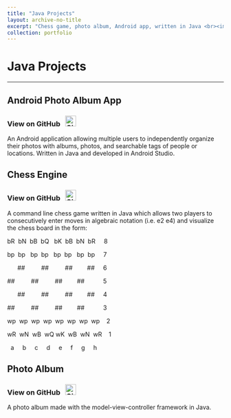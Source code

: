 ```yaml
---
title: "Java Projects"
layout: archive-no-title
excerpt: "Chess game, photo album, Android app, written in Java <br><img src='/images/chess2.png' width='300' height='250'/>"
collection: portfolio
---
```


# Java Projects
------

## Android Photo Album App

### View on GitHub &nbsp; <a href="https://github.com/ggdurrant/android-photo-album"> <img src="https://github.com/favicon.ico" alt="GitHub" width="25"> </a>

An Android application allowing multiple users to independently organize their photos with albums, photos, and searchable tags of people or locations. Written in Java and developed in Android Studio. 


## Chess Engine

### View on GitHub &nbsp; <a href="https://github.com/ggdurrant/chess"> <img src="https://github.com/favicon.ico" alt="GitHub" width="25"> </a>

A command line chess game written in Java which allows two players to consecutively enter moves in algebraic notation (i.e. e2 e4) and visualize the chess board in the form:

bR &nbsp;bN&nbsp; bB&nbsp; bQ&nbsp;&nbsp; bK&nbsp; bB&nbsp; bN&nbsp; bR&nbsp;&nbsp;&nbsp;&nbsp;    8

bp&nbsp; bp&nbsp;&nbsp; bp&nbsp; bp&nbsp;&nbsp; bp&nbsp; bp&nbsp;&nbsp; bp&nbsp; bp&nbsp;&nbsp;&nbsp;&nbsp;    7

&nbsp;&nbsp;&nbsp;&nbsp;&nbsp;   \##&nbsp;&nbsp;&nbsp;&nbsp;&nbsp;&emsp;   \##&nbsp; &nbsp;&nbsp;&nbsp;&emsp;   \##&nbsp;&nbsp;&nbsp;&nbsp;&emsp;    \##&nbsp;&nbsp;&nbsp;&nbsp;    6

\##&nbsp;&nbsp;&nbsp;&nbsp;&nbsp;&emsp;   \##&nbsp; &nbsp;&nbsp;&nbsp;&emsp;   \##&nbsp;&nbsp;&nbsp;&nbsp;&emsp;    \##&nbsp;&nbsp;&nbsp;&nbsp;&nbsp;&nbsp;&nbsp;&nbsp;&nbsp;&nbsp;    5

&nbsp;&nbsp;&nbsp;&nbsp;&nbsp;   \##&nbsp;&nbsp;&nbsp;&nbsp;&nbsp;&emsp;   \##&nbsp; &nbsp;&nbsp;&nbsp;&emsp;   \##&nbsp;&nbsp;&nbsp;&nbsp;&emsp;    \##&nbsp;&nbsp;&nbsp;&nbsp;    4

\##&nbsp;&nbsp;&nbsp;&nbsp;&nbsp;&emsp;   \##&nbsp; &nbsp;&nbsp;&nbsp;&emsp;   \##&nbsp;&nbsp;&nbsp;&nbsp;&emsp;    \##&nbsp;&nbsp;&nbsp;&nbsp;&nbsp;&nbsp;&nbsp;&nbsp;&nbsp;&nbsp;    3

wp&nbsp; wp&nbsp; wp&nbsp; wp&nbsp; wp&nbsp; wp&nbsp; wp&nbsp; wp&nbsp;&nbsp;&nbsp;   2

wR &nbsp;wN&nbsp; wB&nbsp; wQ wK&nbsp; wB&nbsp; wN&nbsp; wR&nbsp;&nbsp;&nbsp;   1

 
&nbsp; a&nbsp;&nbsp;&nbsp;&nbsp;  b&nbsp;&nbsp;&nbsp;&nbsp;  c&nbsp;&nbsp;&nbsp;&nbsp;  d&nbsp;&nbsp;&nbsp;&nbsp;  e&nbsp;&nbsp;&nbsp;&nbsp;  f&nbsp;&nbsp;&nbsp;&nbsp;  g&nbsp;&nbsp;&nbsp;&nbsp;  h


## Photo Album

### View on GitHub &nbsp; <a href="https://github.com/ggdurrant/photo-album"> <img src="https://github.com/favicon.ico" alt="GitHub" width="25"> </a>

A photo album made with the model-view-controller framework in Java.